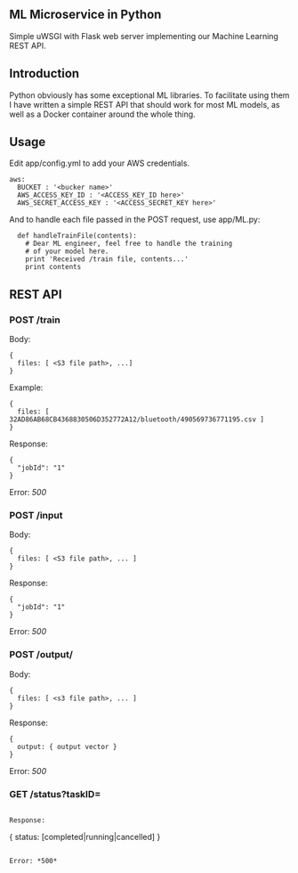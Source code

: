 ML Microservice in Python
---------------------------

Simple uWSGI with Flask web server implementing our Machine Learning REST API.

## Introduction

Python obviously has some exceptional ML libraries. To facilitate using them I have
written a simple REST API that should work for most ML models, as well as a Docker container
around the whole thing.

## Usage

Edit app/config.yml to add your AWS credentials.
```
aws:
  BUCKET : '<bucker name>'
  AWS_ACCESS_KEY_ID : '<ACCESS_KEY_ID here>'
  AWS_SECRET_ACCESS_KEY : '<ACCESS_SECRET_KEY here>'
```

And to handle each file passed in the POST request, use app/ML.py:
```
  def handleTrainFile(contents):
    # Dear ML engineer, feel free to handle the training
    # of your model here.
    print 'Received /train file, contents...'
    print contents

```

## REST API

### POST /train

Body:
```
{
  files: [ <S3 file path>, ...]
}
```

Example:
```
{
  files: [ 32AD86AB68CB4368830506D352772A12/bluetooth/490569736771195.csv ]
}
```

Response:
```
{
  "jobId": "1"
}
```

Error: *500*

### POST /input

Body:
```
{
  files: [ <S3 file path>, ... ]
}
```
Response:
```
{
  "jobId": "1"
}
```
Error: *500*

### POST /output/

Body:
```
{
  files: [ <s3 file path>, ... ]
}

```

Response:
```
{
  output: { output vector }
}
```

Error: *500*

### GET /status?taskID=<taskID>

```

Response:
```
{
  status: [completed|running|cancelled]
}
```

Error: *500*


